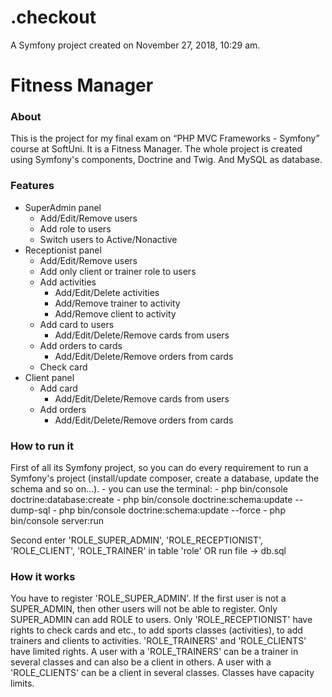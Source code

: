 .checkout
=========

A Symfony project created on November 27, 2018, 10:29 am.

# Fitness Manager

### About

This is the project for my final exam on “PHP MVC Frameworks - Symfony” course at SoftUni. It is a Fitness Manager. The whole project is created using Symfony's components, Doctrine and Twig. And MySQL as database.  


### Features

- SuperAdmin panel
    * Add/Edit/Remove users
    * Add role to users
    * Switch users to Active/Nonactive
- Receptionist panel
    * Add/Edit/Remove users
    * Add only client or trainer role to users
    * Add activities
        * Add/Edit/Delete activities
        * Add/Remove trainer to activity
        * Add/Remove client to activity
    * Add card to users
         * Add/Edit/Delete/Remove cards from users
    * Add orders to cards
         * Add/Edit/Delete/Remove orders from cards
    * Check card
- Client panel
    * Add card
         * Add/Edit/Delete/Remove cards from users
    * Add orders
         * Add/Edit/Delete/Remove orders from cards

### How to run it

First of all its Symfony project, so you can do every requirement to run a Symfony's project (install/update composer, create a database, update the schema and so on...).
    - you can use the terminal: 
        - php bin/console doctrine:database:create
        - php bin/console doctrine:schema:update --dump-sql
        - php bin/console doctrine:schema:update --force
        - php bin/console server:run
        
Second enter 'ROLE_SUPER_ADMIN', 'ROLE_RECEPTIONIST', 'ROLE_CLIENT', 'ROLE_TRAINER' in table 'role'
    OR run file -> db.sql

### How it works

You have to register 'ROLE_SUPER_ADMIN'. If the first user is not a SUPER_ADMIN, then other users will not be able to register. Only SUPER_ADMIN can add ROLE to users.
Only 'ROLE_RECEPTIONIST' have rights to check cards and etc., to add sports classes (activities), to add trainers and clients to activities. 
'ROLE_TRAINERS' and 'ROLE_CLIENTS' have limited rights.
A user with a 'ROLE_TRAINERS' can be a trainer in several classes and can also be a client in others.
A user with a 'ROLE_CLIENTS' can be a client in several classes.
Classes have capacity limits.

### 


